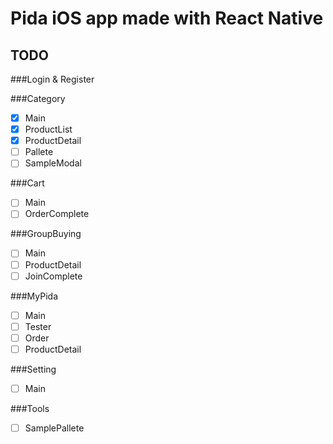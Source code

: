 # Pida iOS app made with React Native

## TODO

###Login & Register

###Category

- [x] Main
- [x] ProductList
- [x] ProductDetail
- [ ] Pallete
- [ ] SampleModal

###Cart

- [ ] Main
- [ ] OrderComplete

###GroupBuying

- [ ] Main
- [ ] ProductDetail
- [ ] JoinComplete

###MyPida

- [ ] Main
- [ ] Tester
- [ ] Order
- [ ] ProductDetail

###Setting

- [ ] Main

###Tools

- [ ] SamplePallete

